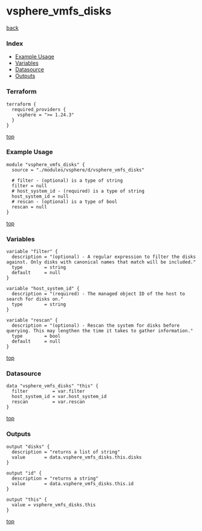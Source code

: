 # vsphere_vmfs_disks

[back](../vsphere.md)

### Index

- [Example Usage](#example-usage)
- [Variables](#variables)
- [Datasource](#datasource)
- [Outputs](#outputs)

### Terraform

```hcl
terraform {
  required_providers {
    vsphere = ">= 1.24.3"
  }
}
```

[top](#index)

### Example Usage

```hcl
module "vsphere_vmfs_disks" {
  source = "./modules/vsphere/d/vsphere_vmfs_disks"

  # filter - (optional) is a type of string
  filter = null
  # host_system_id - (required) is a type of string
  host_system_id = null
  # rescan - (optional) is a type of bool
  rescan = null
}
```

[top](#index)

### Variables

```hcl
variable "filter" {
  description = "(optional) - A regular expression to filter the disks against. Only disks with canonical names that match will be included."
  type        = string
  default     = null
}

variable "host_system_id" {
  description = "(required) - The managed object ID of the host to search for disks on."
  type        = string
}

variable "rescan" {
  description = "(optional) - Rescan the system for disks before querying. This may lengthen the time it takes to gather information."
  type        = bool
  default     = null
}
```

[top](#index)

### Datasource

```hcl
data "vsphere_vmfs_disks" "this" {
  filter         = var.filter
  host_system_id = var.host_system_id
  rescan         = var.rescan
}
```

[top](#index)

### Outputs

```hcl
output "disks" {
  description = "returns a list of string"
  value       = data.vsphere_vmfs_disks.this.disks
}

output "id" {
  description = "returns a string"
  value       = data.vsphere_vmfs_disks.this.id
}

output "this" {
  value = vsphere_vmfs_disks.this
}
```

[top](#index)